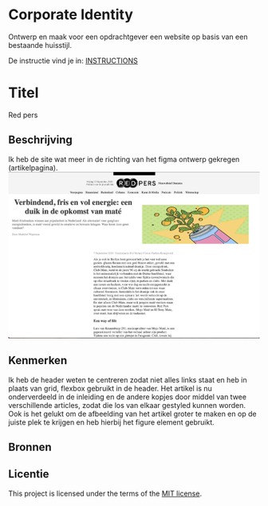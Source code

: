 # Corporate Identity

Ontwerp en maak voor een opdrachtgever een website op basis van een bestaande huisstijl.

De instructie vind je in: [INSTRUCTIONS](https://github.com/fdnd-task/look-and-feel-corporate-identity/blob/main/docs/INSTRUCTIONS.md)


# Titel
<!-- Geef je project een titel en schrijf in één zin wat het is -->
Red pers
## Beschrijving
<!-- In de Beschrijving staat hoe je project er uit ziet, hoe het werkt en wat je er mee kan. -->
<!-- Voeg een mooie poster visual toe 📸 -->
<!-- Voeg een link toe naar Github Pages 🌐-->
Ik heb de site wat meer in de richting van het figma ontwerp gekregen (artikelpagina).
<img src=screenshot.png>
## Kenmerken
<!-- Bij Kenmerken staat welke technieken zijn gebruikt en hoe. Wat is de HTML structuur? Wat zijn de belangrijkste dingen in CSS? Wat is er met Javascript gedaan en hoe? Misschien heb je een framwork of library gebruikt? -->
Ik heb de header weten te centreren zodat niet alles links staat en heb in plaats van grid, flexbox gebruikt in de header.
Het artikel is nu onderverdeeld in de inleiding en de andere kopjes door middel van twee verschillende articles, zodat die los van elkaar gestyled kunnen worden. Ook is het gelukt om de afbeelding van het artikel groter te maken en op de juiste plek te krijgen en heb hierbij het figure element gebruikt.
## Bronnen

## Licentie

This project is licensed under the terms of the [MIT license](./LICENSE).
